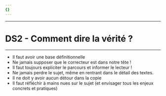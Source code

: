 ```yaml
---
{}
---
```

***
# DS2 - Comment dire la vérité ?
***
- Il faut avoir une base définitionnelle 
- Ne jamais supposer que le correcteur est dans notre tête ! 
- Il faut toujours expliciter le parcours et informer le lecteur ! 
- Ne jamais perdre le sujet, même en rentrant dans le détail des textes. 
- Il ne doit y avoir aucun détour dans la copie 
- Il faut réfléchir à mains nues sur le sujet (et envisager tous les enjeux concrets et pratiques)






